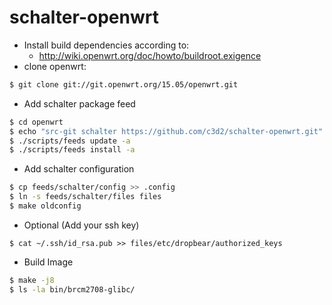 # schalter-openwrt

* Install build dependencies according to:
  - http://wiki.openwrt.org/doc/howto/buildroot.exigence
* clone openwrt:

```bash
$ git clone git://git.openwrt.org/15.05/openwrt.git
```

* Add schalter package feed

```bash
$ cd openwrt
$ echo "src-git schalter https://github.com/c3d2/schalter-openwrt.git" >> feeds.conf.default
$ ./scripts/feeds update -a
$ ./scripts/feeds install -a
```

* Add schalter configuration

```bash
$ cp feeds/schalter/config >> .config
$ ln -s feeds/schalter/files files
$ make oldconfig
```

* Optional (Add your ssh key)

```
$ cat ~/.ssh/id_rsa.pub >> files/etc/dropbear/authorized_keys
```

* Build Image

```bash
$ make -j8
$ ls -la bin/brcm2708-glibc/
```
